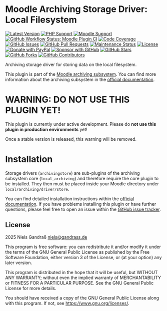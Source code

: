 # Moodle Archiving Storage Driver: Local Filesystem

[![Latest Version](https://img.shields.io/github/v/release/ngandrass/moodle-archivingstore_localdir?include_prereleases)](https://github.com/ngandrass/moodle-archivingstore_localdir/releases)
[![PHP Support](https://img.shields.io/badge/PHP-8.1%20--%208.4-blue)](https://github.com/ngandrass/moodle-archivingstore_localdir)
[![Moodle Support](https://img.shields.io/badge/Moodle-4.5%20--%205.0-orange)](https://github.com/ngandrass/moodle-archivingstore_localdir)
[![GitHub Workflow Status: Moodle Plugin CI](https://img.shields.io/github/actions/workflow/status/ngandrass/moodle-archivingstore_localdir/moodle-plugin-ci.yml?label=Moodle%20Plugin%20CI)](https://github.com/ngandrass/moodle-archivingstore_localdir/actions/workflows/moodle-plugin-ci.yml)
[![Code Coverage](https://img.shields.io/coverallsCoverage/github/ngandrass/moodle-archivingstore_localdir)](https://coveralls.io/github/ngandrass/moodle-archivingstore_localdir)
[![GitHub Issues](https://img.shields.io/github/issues/ngandrass/moodle-archivingstore_localdir)](https://github.com/ngandrass/moodle-archivingstore_localdir/issues)
[![GitHub Pull Requests](https://img.shields.io/github/issues-pr/ngandrass/moodle-archivingstore_localdir)](https://github.com/ngandrass/moodle-archivingstore_localdir/pulls)
[![Maintenance Status](https://img.shields.io/maintenance/yes/9999)](https://github.com/ngandrass/moodle-archivingstore_localdir/)
[![License](https://img.shields.io/github/license/ngandrass/moodle-archivingstore_localdir)](https://github.com/ngandrass/moodle-archivingstore_localdir/blob/master/LICENSE)
[![Donate with PayPal](https://img.shields.io/badge/PayPal-donate-d85fa0)](https://www.paypal.me/ngandrass)
[![Sponsor with GitHub](https://img.shields.io/badge/GitHub-sponsor-d85fa0)](https://github.com/sponsors/ngandrass)
[![GitHub Stars](https://img.shields.io/github/stars/ngandrass/moodle-archivingstore_localdir?style=social)](https://github.com/ngandrass/moodle-archivingstore_localdir/stargazers)
[![GitHub Forks](https://img.shields.io/github/forks/ngandrass/moodle-archivingstore_localdir?style=social)](https://github.com/ngandrass/moodle-archivingstore_localdir/network/members)
[![GitHub Contributors](https://img.shields.io/github/contributors/ngandrass/moodle-archivingstore_localdir?style=social)](https://github.com/ngandrass/moodle-archivingstore_localdir/graphs/contributors)

Archiving storage driver for storing data on the local filesystem.

This plugin is part of the [Moodle archiving subsystem](https://github.com/ngandrass/moodle-local_archiving/).
You can find more information about the archiving subsystem in the [official documentation](https://archiving.gandrass.de/).


# WARNING: DO NOT USE THIS PLUGIN YET!

This plugin is currently under active development. Please do **not use this plugin in production environments** yet!

Once a stable version is released, this warning will be removed.


# Installation

Storage drivers (`archivingstore`) are sub-plugins of the archiving subsystem core (`local_archiving`) and therefore
require the core plugin to be installed. They then must be placed inside your Moodle directory under
`local/archiving/driver/store`.

You can find detailed installation instructions within the [official documentation](https://archiving.gandrass.de/).
If you have problems installing this plugin or have further questions, please feel free to open an issue within the
[GitHub issue tracker](https://github.com/ngandrass/moodle-local_archiving/issues).


## License

2025 Niels Gandraß <niels@gandrass.de>

This program is free software: you can redistribute it and/or modify it under
the terms of the GNU General Public License as published by the Free Software
Foundation, either version 3 of the License, or (at your option) any later
version.

This program is distributed in the hope that it will be useful, but WITHOUT ANY
WARRANTY; without even the implied warranty of MERCHANTABILITY or FITNESS FOR A
PARTICULAR PURPOSE.  See the GNU General Public License for more details.

You should have received a copy of the GNU General Public License along with
this program.  If not, see <https://www.gnu.org/licenses/>.

